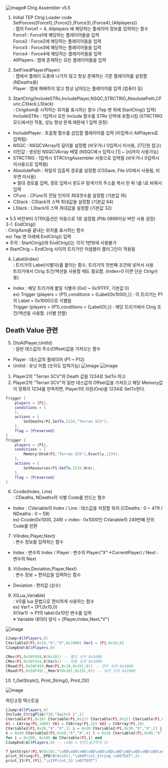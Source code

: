 ![image](https://github.com/ad-astra-per-ardua/LuaScript_MSF/assets/50827253/04ca5f9c-25dc-44a7-9cfb-acf7a8a77365)# Ctrig Assembler v5.5

1. Initial TEP Ctrig Loader code <br>
SetForces({Force1},{Force2},{Force3},{Force4},{Allplayers})<br>
: 맵의 Force1 ~ 4, Allplayers 에 해당하는 플레이어 정보를 입력하는 함수<br>
Force1 : Force1에 해당하는 플레이어들을 입력<br>
Force2 : Force2에 해당하는 플레이어들을 입력<br>
Force3 : Force3에 해당하는 플레이어들을 입력<br>
Force4 : Force4에 해당하는 플레이어들을 입력<br>
AllPlayers : 맵에 존재하는 모든 플레이어들을 입력

2. SetFixedPlayer(Player)<br>
: 맵에서 플레이 도중에 나가지 않고 항상 존재하는 기준 플레이어를 설정함 (NDeaths용)<br>
Player : 맵에 패배하지 않고 항상 남아있는 플레이어를 입력 (컴퓨터 등)

3. StartCtrig(IncludeSTRx,IncludePlayer,NSQC,STRCTRIG,AbsolutePath,CFunc,CStack,LStack)<br>
: CtrigAsm을 시작하는 위치를 표시하는 함수 (Tep 맨 위에 StartCtrig() 입력)<br>
IncludeSTRx : 1입력시 모든 Include 함수를 STRx 단락에 포함시킴 (STRCTRIG 모드에서만 작동,
성능 향상 문제 때문에 1 입력 권장)<br>
- IncludePlayer : 호출형 함수를 삽입할 플레이어를 입력 (미입력시 AllPlayers로 입력됨)<br>
- NSQC : NSQCVArray의 길이를 설정함 (비우거나 0입력시 미사용, 27단원 참고)<br>
- 리턴값 : 생성된 NSQCVArray 배열 (NSQC에 n 입력시 [1] ~ [n]까지 사용가능) <br>
- STRCTRIG : 1입력시 STRCtrigAssembler 사용으로 입력됨 (비우거나 0입력시 미사용으로 입력됨)<br>
- AbsolutePath : 파일의 입출력 경로를 설정함 (CSSave, File I/O에서 사용됨, 비우면 미사용)<br>
※ 절대 경로를 입력, 경로 입력시 윈도우 탐색기의 주소를 복사 한 뒤 \를 \\로 바꿔서 입력<br>
- CFunc : CFunc의 전달 인자의 최대갯수를 설정함 (기본값 16)<br>
- CStack : CStack의 스택 최대값을 설정함 (기본값 64)<br>
- LStack : LStack의 스택 최대값을 설정함 (기본값 32)<br>

※ 5.5 버전부터 STRX옵션은 자동으로 1로 설정됨 (Plib 0899이상 버전 사용 권장)<br>
3-1. EndCtrig()<br>
: CtrigAsm을 끝내는 위치를 표시하는 함수<br>
ex) Tep 맨 아래에 EndCtrig() 입력<br>
※ 주의 : StartCtrig()와 EndCtrig()는 각각 1번밖에 사용불가<br>
※ StartCtrig ~ EndCtrig 사이의 트리거만 어셈블러 플러그인이 적용됨<br>

4. Label(Index)<br>
: 트리거의 Label(식별자)를 붙이는 함수, 트리거의 첫번째 조건에 넣어서 사용<br>
트리거에서 Ctrig 조건/액션을 사용할 때도 필요함. (Index=0 이면 단순 Ctrig사용)<br>
- Index : 해당 트리거에 붙일 식별자 (0x0 ~ 0x1FFFF, 기본값 0) <br>
ex) Trigger {players = {P1},conditions = {Label(0x1000);}} : 이 트리거는 P1의 Label = 0x1000으로 식별됨<br>
Trigger {players = {P1},conditions = {Label(0);}} : 해당 트리거에서 Ctrig 조건/액션을 사용함. (식별 안함)<br>

## Death Value 관련

5. DtoA(Player,UnitId)<br>
: 일반 데스값의 주소(Offset)값을 가져오는 함수
- Player : 데스값의 플레이어 (P1 ~ P12)
- UnitId : 유닛 이름 (숫자도 입력가능)
![image](https://github.com/ad-astra-per-ardua/LuaScript_MSF/assets/50827253/09e93749-f2d0-44bd-a0f1-a302c0113225)
![image](https://github.com/ad-astra-per-ardua/LuaScript_MSF/assets/50827253/d7c7ed22-56c3-4ea6-92f6-5304c47b7a0f)

1) Player2의 "Terran SCV"의 Death 값을 1234로 SetTo 하고 <br>
2) Player2의 "Terran SCV"의 일반 데스값의 Offset값을 가져오고 해당 Memory값이 정확히 1234를 만족하면, Player1의 자원(Ore)을 1234로 SetTo한다.
```lua
Trigger {
	players = {P1},
	conditions = {
	},
	actions = {
		SetDeaths(P2,SetTo,1234,"Terran SCV");
	},
	flag = {Preserved}
}
Trigger {
	players = {P1},
	conditions = {
		Memory(DtoA(P2,"Terran SCV"),Exactly,1234);
	},
	actions = {
		SetResources(P1,SetTo,1234,Ore);
	},
	flag = {Preserved}
}
```

6. Ccode(Index, Line) <br>
: CDeaths, NDeaths의 식별 Code를 만드는 함수
- Index : CVariable의 Index / Line : 데스값을 저장할 위치 (CDeaths : 0 ~ 479 / NDeaths : 0 ~ 59) <br>
ex) Ccode(0x1000, 249) = index : 0x1000인 CVariable의 249번째 칸의 Code를 반환

7. V(Index,Player,Next) <br>
: 변수 정보를 입력하는 함수
- Index : 변수의 Index / Player : 변수의 Player("X"→CurrentPlayer) / Next : 변수의 Next

8. Vi(Index,Deviation,Player,Next)<br>
: 변수 정보 + 편차값을 입력하는 함수
- Deviation : 편차값 (상수)

9. X(Lua_Variable) <br>
: V()를 lua 문법으로 편리하게 사용하는 함수<br>
ex) Var1 = {P1,0x10,0}<br>
     X(Var1) → P1의 label:0x10인 변수를 입력<br>
※ Variable 데이터 양식 = {Player,Index,Next,"V"}

![image](https://github.com/ad-astra-per-ardua/LuaScript_MSF/assets/50827253/fcf0e4e9-ad57-451a-a1d6-d8d8d8c86219)


```lua
CJump(AllPlayers,0)
CVariable2(P1,0x10,"X","X",0x1000) Var1 = {P1,0x10,0}
CJumpEnd(AllPlayers,0)

CMov(P1,0x58F450,V(0x10)) -- 빨강 숫자 0x1000
CMov(P1,0x58F454,X(Var1)) -- 파랑 숫자 0x1000 
CRead(P1,0x58F458,Mem(P1,0x10,0x15C,0)) -- 연두 숫자 0x1000 
CRead(P1,0x58F45C,_Mem(V(0x10),0x15C,0)) -- 보라 숫자 0x1000 

```
10. f_GetStrptr(), Print_String(), Print_13()

![image](https://github.com/ad-astra-per-ardua/LuaScript_MSF/assets/50827253/62b66423-5106-4de3-9607-3e33032b78a5)

하단고정 텍스트응
```lua
CJump(AllPlayers,0)
Include_CtrigPlib(720,"Switch 1",1)
CVariable(P1,0x10) CVariable(P1,0x11) CVariable(P1,0x12) CVariable(P1,0x13) CVariable(P1,0x14) 
A1 = CArray(P1,1000) VA1 = CVArray(P1,16) VA2 = CVArray(P1,10) 
CVariable2(P1,0x20,"X","X",1) i = 0x20 CVariable2(P1,0x30,"X","X",2) j = 0x30 CVariable2(P1,0x40,"X","X",3)
k = 0x40 CVariable2(P1,0x50,"X","X",4) l = 0x50 CVariable2(P1,0x60,"X","X",5) m = 0x60
for i = 0x100, 0x105 do CVariable(P1,i) end
CJumpEnd(AllPlayers,0) -- \x0D = 빈칸(공간차지 X)

f_GetStrptr(P1,V(0x10),"\x0D\x0D\x0D\x0D\x0D\x0D\x0D\x0D\x0D\x0D\x0D\x0D\x0D\x0D\x0D\x0D\x0D\x0D\x0D\x0D\x0D\x0D\x0D\x0D\x0D\x0D\x0D\x0D\x0D\x0D\x0D\x0D")
print_String(P1,_EPD(V(0x10)),"\x04Print_String \x05TEXT",3)
print_13(P1,{P1},"\x1FPrint_13 \x07TEXT")
```





